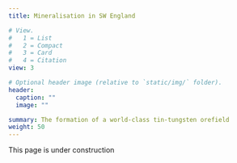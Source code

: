 ```yaml
---
title: Mineralisation in SW England

# View.
#   1 = List
#   2 = Compact
#   3 = Card
#   4 = Citation
view: 3

# Optional header image (relative to `static/img/` folder).
header:
  caption: ""
  image: ""

summary: The formation of a world-class tin-tungsten orefield
weight: 50
---
```

This page is under construction
